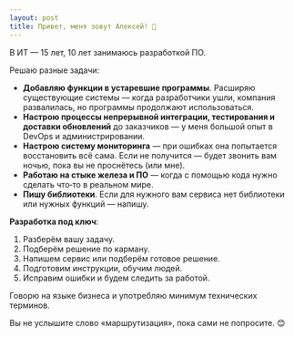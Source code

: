 ```yaml
---
layout: post
title: Привет, меня зовут Алексей! 👋
---
```


В ИТ — 15 лет, 10 лет занимаюсь разработкой ПО.

Решаю разные задачи:
- **Добавляю функции в устаревшие программы**. Расширяю существующие системы — когда разработчики ушли, компания развалилась, но программы продолжают использоваться.
- **Настрою процессы непрерывной интеграции, тестирования и доставки обновлений** до заказчиков — у меня большой опыт в DevOps и администрировании.
- **Настрою систему мониторинга** — при ошибках она попытается восстановить всё сама. Если не получится — будет звонить вам ночью, пока вы не проснётесь (или мне).
- **Работаю на стыке железа и ПО** — когда с помощью кода нужно сделать что‑то в реальном мире.
- **Пишу библиотеки**. Если для нужного вам сервиса нет библиотеки или нужных функций — напишу.

**Разработка под ключ**:
1. Разберём вашу задачу.
2. Подберём решение по карману.
3. Напишем сервис или подберём готовое решение.
4. Подготовим инструкции, обучим людей.
5. Исправим ошибки и будем следить за работой.

Говорю на языке бизнеса и употребляю минимум технических терминов. 

Вы не услышите слово «маршрутизация», пока сами не попросите. 😊
